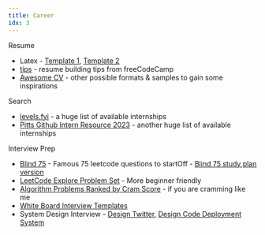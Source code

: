 ```yaml
---
title: Career
idx: 3
---
```


Resume
- Latex - [Template 1](https://github.com/jakegut/resume),  [Template 2](https://okaynik.github.io/img/Nikita_Morozov_resume.pdf)
- [tips](https://www.freecodecamp.org/news/writing-a-killer-software-engineering-resume-b11c91ef699d) - resume building tips from freeCodeCamp
- [Awesome CV](https://github.com/posquit0/Awesome-CV) - other possible formats & samples to gain some inspirations

Search

- [levels.fyi](https://www.levels.fyi/internships/) - a huge list of available internships
- [Pitts Github Intern Resource 2023](https://github.com/pittcsc/Summer2023-Internships) - another huge list of available internships

Interview Prep

- [Blind 75](https://leetcode.com/discuss/general-discussion/460599/blind-75-leetcode-questions) - Famous 75 leetcode questions to startOff - [Blind 75 study plan version](https://www.techinterviewhandbook.org/grind75)
- [LeetCode Explore Problem Set](https://leetcode.com/explore/) - More beginner friendly
- [Algorithm Problems Ranked by Cram Score](https://jeremyaguilon.me/blog/ranking_interview_questions_by_cram_score) - if you are cramming like me
- [White Board Interview Templates](https://jeremyaguilon.me/blog/a_collection_of_whiteboard_interview_templates)
- System Design Interview - [Design Twitter](https://www.youtube.com/watch?v=o5n85GRKuzk&t=527s), [Design Code Deployment System](https://www.youtube.com/watch?v=q0KGYwNbf-0&t=1028s)
